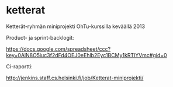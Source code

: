 ketterat
========

Ketterät-ryhmän miniprojekti OhTu-kurssilla keväällä 2013

Product- ja sprint-backlogit:

https://docs.google.com/spreadsheet/ccc?key=0AlN8O5iuc3f2dFd4OEJ0eEhlb2Eyc1BCMy1kRTlYVmc#gid=0

Ci-raportti:

http://jenkins.staff.cs.helsinki.fi/job/Ketterat-miniprojekti/
	
